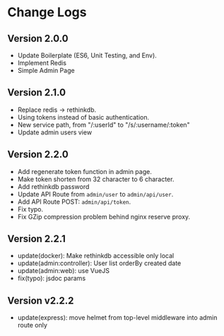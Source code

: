 # Change Logs

## Version 2.0.0
- Update Boilerplate (ES6, Unit Testing, and Env).
- Implement Redis
- Simple Admin Page

## Version 2.1.0
- Replace redis -> rethinkdb.
- Using tokens instead of basic authentication.
- New service path, from "/:userId" to "/s/:username/:token"
- Update admin users view

## Version 2.2.0
- Add regenerate token function in admin page.
- Make token shorten from 32 character to 6 character.
- Add rethinkdb password
- Update API Route from `admin/user` to `admin/api/user`.
- Add API Route POST: `admin/api/token`.
- Fix typo.
- Fix GZip compression problem behind nginx reserve proxy.

## Version 2.2.1
- update(docker): Make rethinkdb accessible only local
- update(admin:controller): User list orderBy created date
- update(admin:web): use VueJS
- fix(typo): jsdoc params

## Version v2.2.2
- update(express): move helmet from top-level middleware into admin route only